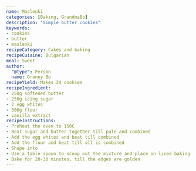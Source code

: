 ```yaml
---
name: Maslenki
categories: [Baking, GrandmaBo]
description: "Simple butter cookies"
keywords:
- cookies
- butter
- maslenki
recipeCategory: Cakes and baking
recipeCuisine: Bulgarian
meal: Sweet
author:
  "@type": Person
  name: Granny Bo
recipeYield: Makes 24 cookies
recipeIngredient:
- 250g softened butter
- 250g icing sugar
- 2 egg whites
- 500g flour
- vanilla extract
recipeInstructions:
- Preheat the oven to 150C
- Beat sugar and butter together till pale and combined
- Add the egg whites and beat till combined
- Add the flour and beat till all is combined
- Shape into 
- Use a table spoon to scoop out the mixture and place on lined baking tray
- Bake for 20-30 minutes, till the edges are golden
---
```

